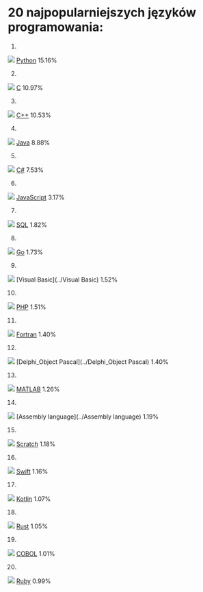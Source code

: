 # 20 najpopularniejszych języków programowania:

1.
![](https://www.tiobe.com/wp-content/themes/tiobe/tiobe-index/images/Python.png)
[Python](../Python)
15.16%

2.
![](https://www.tiobe.com/wp-content/themes/tiobe/tiobe-index/images/C.png)
[C](../C)
10.97%

3.
![](https://www.tiobe.com/wp-content/themes/tiobe/tiobe-index/images/C__.png)
[C++](../C++)
10.53%

4.
![](https://www.tiobe.com/wp-content/themes/tiobe/tiobe-index/images/Java.png)
[Java](../Java)
8.88%

5.
![](https://www.tiobe.com/wp-content/themes/tiobe/tiobe-index/images/C_.png)
[C#](../C#)
7.53%

6.
![](https://www.tiobe.com/wp-content/themes/tiobe/tiobe-index/images/JavaScript.png)
[JavaScript](../JavaScript)
3.17%

7.
![](https://www.tiobe.com/wp-content/themes/tiobe/tiobe-index/images/SQL.png)
[SQL](../SQL)
1.82%

8.
![](https://www.tiobe.com/wp-content/themes/tiobe/tiobe-index/images/Go.png)
[Go](../Go)
1.73%

9.
![](https://www.tiobe.com/wp-content/themes/tiobe/tiobe-index/images/Visual_Basic.png)
[Visual Basic](../Visual Basic)
1.52%

10.
![](https://www.tiobe.com/wp-content/themes/tiobe/tiobe-index/images/PHP.png)
[PHP](../PHP)
1.51%

11.
![](https://www.tiobe.com/wp-content/themes/tiobe/tiobe-index/images/Fortran.png)
[Fortran](../Fortran)
1.40%

12.
![](https://www.tiobe.com/wp-content/themes/tiobe/tiobe-index/images/Delphi_Object_Pascal.png)
[Delphi_Object Pascal](../Delphi_Object Pascal)
1.40%

13.
![](https://www.tiobe.com/wp-content/themes/tiobe/tiobe-index/images/MATLAB.png)
[MATLAB](../MATLAB)
1.26%

14.
![](https://www.tiobe.com/wp-content/themes/tiobe/tiobe-index/images/Assembly_language.png)
[Assembly language](../Assembly language)
1.19%

15.
![](https://www.tiobe.com/wp-content/themes/tiobe/tiobe-index/images/Scratch.png)
[Scratch](../Scratch)
1.18%

16.
![](https://www.tiobe.com/wp-content/themes/tiobe/tiobe-index/images/Swift.png)
[Swift](../Swift)
1.16%

17.
![](https://www.tiobe.com/wp-content/themes/tiobe/tiobe-index/images/Kotlin.png)
[Kotlin](../Kotlin)
1.07%

18.
![](https://www.tiobe.com/wp-content/themes/tiobe/tiobe-index/images/Rust.png)
[Rust](../Rust)
1.05%

19.
![](https://www.tiobe.com/wp-content/themes/tiobe/tiobe-index/images/COBOL.png)
[COBOL](../COBOL)
1.01%

20.
![](https://www.tiobe.com/wp-content/themes/tiobe/tiobe-index/images/Ruby.png)
[Ruby](../Ruby)
0.99%
